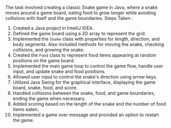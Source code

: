 The task involved creating a classic Snake game in Java, where a snake moves around a game board, eating food to grow longer while avoiding collisions with itself and the game boundaries.
Steps Taken :
1. Created a Java project in IntelliJ IDEA.
2. Defined the game board using a 2D array to represent the grid.
3. Implemented the `Snake` class with properties for length, direction, and body segments. Also included methods for moving the snake, checking collisions, and growing the snake.
4. Created the `Food` class to represent food items appearing at random positions on the game board.
5. Implemented the main game loop to control the game flow, handle user input, and update snake and food positions.
6. Allowed user input to control the snake's direction using arrow keys.
7. Utilized Java Swing for the graphical interface, displaying the game board, snake, food, and score.
8. Handled collisions between the snake, food, and game boundaries, ending the game when necessary.
9. Added scoring based on the length of the snake and the number of food items eaten.
10. Implemented a game over message and provided an option to restart the game.
